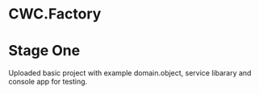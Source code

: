 # CWC.Factory

# Stage One
Uploaded basic project with example domain.object, service libarary and console app for testing.
